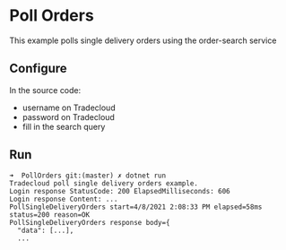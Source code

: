 # Poll Orders

This example polls single delivery orders using the order-search service

## Configure

In the source code:

- username on Tradecloud
- password on Tradecloud
- fill in the search query

## Run

```shell
➜  PollOrders git:(master) ✗ dotnet run
Tradecloud poll single delivery orders example.
Login response StatusCode: 200 ElapsedMilliseconds: 606
Login response Content: ...
PollSingleDeliveryOrders start=4/8/2021 2:08:33 PM elapsed=58ms status=200 reason=OK
PollSingleDeliveryOrders response body={
  "data": [...],
  ...
```
